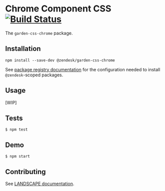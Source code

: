 # Chrome Component CSS [![Build Status]()](https://travis-ci.com/zendeskgarden/css-chrome)

The `garden-css-chrome` package.

## Installation

    npm install --save-dev @zendesk/garden-css-chrome

See [package registry
documentation](https://github.com/zendeskgarden/LANDSCAPE/wiki/Package-Registry)
for the configuration needed to install `@zendesk`-scoped packages.

## Usage

[WIP]

## Tests

    $ npm test

## Demo

    $ npm start

## Contributing

See [LANDSCAPE
documentation](https://github.com/zendeskgarden/LANDSCAPE/wiki/Contributing).

